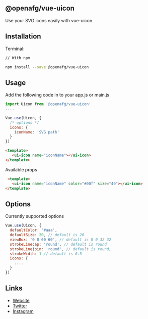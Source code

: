 ## @openafg/vue-uicon

Use your SVG icons easily with vue-uicon


## Installation

Terminal:
```bash
// With npm

npm install --save @openafg/vue-uicon
```

## Usage
Add the following code in to your app.js or main.js
```js
import Uicon from '@openafg/vue-uicon'
....

Vue.use(Uicon, { 
  /* options */
  icons: {
    iconName: 'SVG path'
  }
})
```
```html
<template>
   <ui-icon name="iconName"></ui-icon>
</template>

```
Available props
```html
 <template>
   <ui-icon name="iconName" color="#00f" size="40"></ui-icon>
</template>
```
## Options
Currently supported options

```js
Vue.use(Uicon, { 
  defaultColor: '#aaa',
  defaultSize: 20, // default is 20
  viewBox: '0 0 60 60', // default is 0 0 32 32
  strokeLinecap: 'round', // default is round
  strokeLinejoin: 'round', // default is round,
  strokeWidth: 1 // default is 0.5
  icons: {
    ....
  }
})
```

## Links

* [Website](https://afgprogrammer.com)
* [Twitter](https://twitter.com/afgprogrammer)
* [Instagram](https://instagram.com/afgprogrammer)
